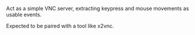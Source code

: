 Act as a simple VNC server, extracting keypress and mouse movements as usable
events.

Expected to be paired with a tool like x2vnc.
